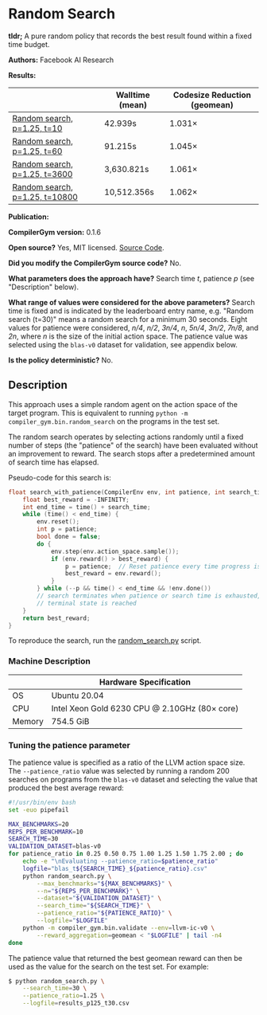 # Random Search

**tldr;**
A pure random policy that records the best result found within a fixed time
budget.

**Authors:**
Facebook AI Research

**Results:**

|  | Walltime (mean) | Codesize Reduction (geomean) |
| --- | --- | --- |
| [Random search, p=1.25, t=10](results_p125_t10.csv) | 42.939s | 1.031× |
| [Random search, p=1.25, t=60](results_p125_t60.csv) | 91.215s | 1.045× |
| [Random search, p=1.25, t=3600](results_p125_t3600.csv) | 3,630.821s | 1.061× |
| [Random search, p=1.25, t=10800](results_p125_t10800.csv) | 10,512.356s | 1.062× |


**Publication:**
<!-- TODO(cummins): Add CompilerGym citation when ready. -->

**CompilerGym version:**
0.1.6

**Open source?**
Yes, MIT licensed. [Source Code](random_search.py).

**Did you modify the CompilerGym source code?**
No.

**What parameters does the approach have?**
Search time *t*, patience *p* (see "Description" below).

**What range of values were considered for the above parameters?** Search time
is fixed and is indicated by the leaderboard entry name, e.g. "Random search
(t=30)" means a random search for a minimum 30 seconds. Eight values for
patience were considered, *n/4*, *n/2*, *3n/4*, *n*, *5n/4*, *3n/2*, *7n/8*, and
*2n*, where *n* is the size of the initial action space. The patience value was
selected using the `blas-v0` dataset for validation, see appendix below.

**Is the policy deterministic?**
No.

## Description

This approach uses a simple random agent on the action space of the target
program. This is equivalent to running `python -m
compiler_gym.bin.random_search` on the programs in the test set.

The random search operates by selecting actions randomly until a fixed number of
steps (the "patience" of the search) have been evaluated without an improvement
to reward. The search stops after a predetermined amount of search time has
elapsed.

Pseudo-code for this search is:

```c++
float search_with_patience(CompilerEnv env, int patience, int search_time) {
    float best_reward = -INFINITY;
    int end_time = time() + search_time;
    while (time() < end_time) {
        env.reset();
        int p = patience;
        bool done = false;
        do {
            env.step(env.action_space.sample());
            if (env.reward() > best_reward) {
                p = patience;  // Reset patience every time progress is made
                best_reward = env.reward();
            }
        } while (--p && time() < end_time && !env.done())
        // search terminates when patience or search time is exhausted, or
        // terminal state is reached
    }
    return best_reward;
}
```

To reproduce the search, run the [random_search.py](random_search.py) script.


### Machine Description

|        | Hardware Specification                        |
| ------ | --------------------------------------------- |
| OS     | Ubuntu 20.04                                  |
| CPU    | Intel Xeon Gold 6230 CPU @ 2.10GHz (80× core) |
| Memory | 754.5 GiB                                     |


### Tuning the patience parameter

The patience value is specified as a ratio of the LLVM action space size. The
`--patience_ratio` value was selected by running a random 200 searches on
programs from the `blas-v0` dataset and selecting the value that produced the
best average reward:

```sh
#!/usr/bin/env bash
set -euo pipefail

MAX_BENCHMARKS=20
REPS_PER_BENCHMARK=10
SEARCH_TIME=30
VALIDATION_DATASET=blas-v0
for patience_ratio in 0.25 0.50 0.75 1.00 1.25 1.50 1.75 2.00 ; do
    echo -e "\nEvaluating --patience_ratio=$patience_ratio"
    logfile="blas_t${SEARCH_TIME}_${patience_ratio}.csv"
    python random_search.py \
        --max_benchmarks="${MAX_BENCHMARKS}" \
        --n="${REPS_PER_BENCHMARK}" \
        --dataset="${VALIDATION_DATASET}" \
        --search_time="${SEARCH_TIME}" \
        --patience_ratio="${PATIENCE_RATIO}" \
        --logfile="$LOGFILE"
    python -m compiler_gym.bin.validate --env=llvm-ic-v0 \
        --reward_aggregation=geomean < "$LOGFILE" | tail -n4
done
```

The patience value that returned the best geomean reward can then be used as the
value for the search on the test set. For example:

```sh
$ python random_search.py \
    --search_time=30 \
    --patience_ratio=1.25 \
    --logfile=results_p125_t30.csv
```
